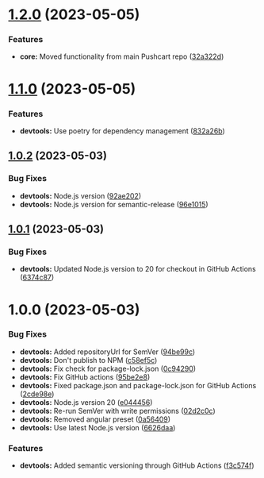 # [1.2.0](https://github.com/GeorgelPreput/pushcart-deploy/compare/v1.1.0...v1.2.0) (2023-05-05)


### Features

* **core:** Moved functionality from main Pushcart repo ([32a322d](https://github.com/GeorgelPreput/pushcart-deploy/commit/32a322df1882ef6c8f78303b465a051b0f927500))

# [1.1.0](https://github.com/GeorgelPreput/pushcart-deploy/compare/v1.0.2...v1.1.0) (2023-05-05)


### Features

* **devtools:** Use poetry for dependency management ([832a26b](https://github.com/GeorgelPreput/pushcart-deploy/commit/832a26b436565de70dda2ed079f3f30873f83059))

## [1.0.2](https://github.com/GeorgelPreput/pushcart-deploy/compare/v1.0.1...v1.0.2) (2023-05-03)


### Bug Fixes

* **devtools:** Node.js version ([92ae202](https://github.com/GeorgelPreput/pushcart-deploy/commit/92ae2021b4fb532de013c79939d97ab38bc1735d))
* **devtools:** Node.js version for semantic-release ([96e1015](https://github.com/GeorgelPreput/pushcart-deploy/commit/96e1015adf27aa57bf66547cf958c210069d5c42))

## [1.0.1](https://github.com/GeorgelPreput/pushcart-deploy/compare/v1.0.0...v1.0.1) (2023-05-03)


### Bug Fixes

* **devtools:** Updated Node.js version to 20 for checkout in GitHub Actions ([6374c87](https://github.com/GeorgelPreput/pushcart-deploy/commit/6374c87cc71f616e307345ea9b4d067627892803))

# 1.0.0 (2023-05-03)


### Bug Fixes

* **devtools:** Added repositoryUrl for SemVer ([94be99c](https://github.com/GeorgelPreput/pushcart-deploy/commit/94be99cd34b02c90d1420343e5068a71ada86a9f))
* **devtools:** Don't publish to NPM ([c58ef5c](https://github.com/GeorgelPreput/pushcart-deploy/commit/c58ef5c6961a8987368665d58e05ab97df49a490))
* **devtools:** Fix check for package-lock.json ([0c94290](https://github.com/GeorgelPreput/pushcart-deploy/commit/0c94290a2d9b0e9b7dab61fc7ed020936fab4307))
* **devtools:** Fix GitHub actions ([95be2e8](https://github.com/GeorgelPreput/pushcart-deploy/commit/95be2e887e2c2507183bee42ebf0a61967ee58b9))
* **devtools:** Fixed package.json and package-lock.json for GitHub Actions ([2cde98e](https://github.com/GeorgelPreput/pushcart-deploy/commit/2cde98ebb32aed31df310f5202dc73e9eb7b2487))
* **devtools:** Node.js version 20 ([e044456](https://github.com/GeorgelPreput/pushcart-deploy/commit/e044456bd2a7a6df7d5b30666d847b27d4d9aa93))
* **devtools:** Re-run SemVer with write permissions ([02d2c0c](https://github.com/GeorgelPreput/pushcart-deploy/commit/02d2c0c64695046e30017adc355b90343b809159))
* **devtools:** Removed angular preset ([0a56409](https://github.com/GeorgelPreput/pushcart-deploy/commit/0a56409a1ab4da75125cef470b381cee452289ee))
* **devtools:** Use latest Node.js version ([6626daa](https://github.com/GeorgelPreput/pushcart-deploy/commit/6626daa7437a815c7e83d2e1dbf50c96f20b9ba4))


### Features

* **devtools:** Added semantic versioning through GitHub Actions ([f3c574f](https://github.com/GeorgelPreput/pushcart-deploy/commit/f3c574f795a49a0615213449d60eebd638264e41))
